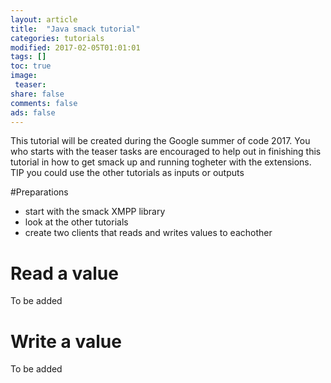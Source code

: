 ```yaml
---
layout: article
title:  "Java smack tutorial"
categories: tutorials
modified: 2017-02-05T01:01:01
tags: []
toc: true
image:
 teaser: 
share: false
comments: false
ads: false
---
```


This tutorial will be created during the Google summer of code 2017. You who starts with the teaser tasks are encouraged to help out in finishing this tutorial in how to get smack up and running togheter with the extensions. TIP you could use the other tutorials as inputs or outputs 

#Preparations

* start with the smack XMPP library
* look at the other tutorials
* create two clients that reads and writes values to eachother

# Read a value

To be added

# Write a value

To be added
